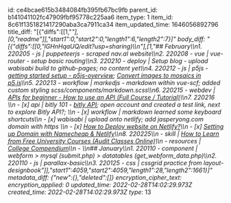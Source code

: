id: ce4bcae615b3484084fb395fb67bc9fb
parent_id: b141041102fc47909fbf95778c225aa6
item_type: 1
item_id: 8c61f1351821417290aba3ca7911ca34
item_updated_time: 1646056892796
title_diff: "[{\"diffs\":[[1,\"_\"],[0,\"readme\"]],\"start1\":0,\"start2\":0,\"length1\":6,\"length2\":7}]"
body_diff: "[{\"diffs\":[[0,\"lGHnHqaUQ/edit?usp=sharing)\\\n\"],[1,\"## February\\\n1. 220205 - js | puppeteerjs - scraped nav.al website\\\n2. 220208 - vue | vue-router - setup basic routing\\\n3. 220210 - deploy | Setup blog - upload wabisabi build to github-pages; no content yet\\\n4. 220212 - js | p5js - [getting started setup - p5js-overview](https://github.com/processing/p5.js/wiki/p5.js-overview); [Convert images to mosaics in p5.js](https://dev.to/andyhaskell/convert-images-to-mosaics-in-p5js-2dlc)\\\n5. 220213 - workflow | markedjs - markdown within vue-scf; added custom styling scss/components/markdown.scss\\\n6. 220215 - webdev | [APIs for beginner - How to use an API (Full Course / Tutorial)](https://www.youtube.com/watch?v=GZvSYJDk-us)\\\n7. 220216 \\\n     - [x] api | bitly 101 - [bitly API](https://dev.bitly.com/api-reference); open account and created a test link, next to explore Bitly API?; \\\n     - [x] workflow | markdown learned some keyboard shortcuts\\\n     - [x] wabisabi | upload onto netlify; add jasperyong.com domain with https \\\n       - [x] [How to Deploy website on Netlify?](https://www.geeksforgeeks.org/how-to-deploy-website-on-netlify/)\\\n       - [x] [Setting up Domain with Namecheap & Netlify](https://www.blog.ezekielekunola.com/setting-up-domain-with-namecheap-and-netlify)\\\n8. 220225\\\n     - skill | [How to Learn from Free University Courses (Audit Classes Online)](https://www.youtube.com/watch?v=QeRSEoqpKVI)\\\n     - resources | [College Compendium](https://collegecompendium.org/)\\\n     - \\\n## January\\\n1. 220110 - component | webform > mysql (submit.php) > datatables (get_webform_data.php)\\\n2. 220110 - js | parallax-basic\\\n3. 220125 - css | cssgrid practice from layout-designbook\"]],\"start1\":4059,\"start2\":4059,\"length1\":28,\"length2\":1661}]"
metadata_diff: {"new":{},"deleted":[]}
encryption_cipher_text: 
encryption_applied: 0
updated_time: 2022-02-28T14:02:29.973Z
created_time: 2022-02-28T14:02:29.973Z
type_: 13